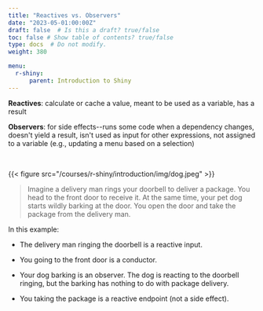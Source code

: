 ```yaml
---
title: "Reactives vs. Observers"
date: "2023-05-01:00:00Z"
draft: false  # Is this a draft? true/false
toc: false # Show table of contents? true/false
type: docs  # Do not modify.
weight: 380

menu:
  r-shiny:
      parent: Introduction to Shiny
---
```


**Reactives**: calculate or cache a value, meant to be used as a variable, has a result

**Observers**: for side effects--runs some code when a dependency changes, doesn't yield a result, isn't used as input for other expressions, not assigned to a variable (e.g., updating a menu based on a selection)

<br>

{{< figure src="/courses/r-shiny/introduction/img/dog.jpeg" >}}

> Imagine a delivery man rings your doorbell to deliver a package. You head to the front door to receive it. At the same time, your pet dog starts wildly barking at the door. You open the door and take the package from the delivery man.

In this example:

- The delivery man ringing the doorbell is a reactive input.

- You going to the front door is a conductor.

- Your dog barking is an observer. The dog is reacting to the doorbell ringing, but the barking has nothing to do with package delivery.

- You taking the package is a reactive endpoint (not a side effect).
